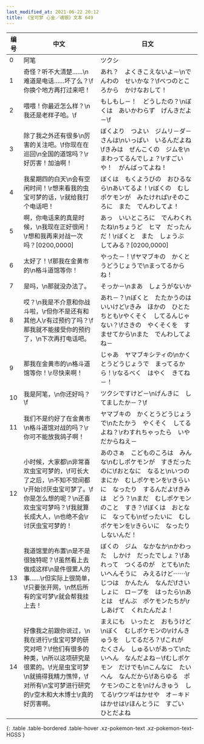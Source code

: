 ```yaml
---
last_modified_at: 2021-06-22 20:12
title: 《宝可梦 心金／魂银》文本 649
---
```

| 编号 | 中文 | 日文 |
| ---- | ---- | ---- |
| 0 | 阿笔 | ツクシ |
| 1 | 奇怪？听不大清楚……\n难道是电话……坏了么？\f你换个地方再打过来吧！ | あれ？　よくきこえないよ－\nでんわの　せいかな？\fべつのところから　かけなおして！ |
| 2 | 喂喂！你最近怎么样？\n我还是老样子哈。\f | もしもし－！　どうしたの？\nぼくは　あいかわらず　げんきだよ－\f |
| 3 | 除了我之外还有很多\n厉害的关注吧。\f你现在在巡回\n全国的道馆吗？\r好厉害！加油啊！ | ぼくより　つよい　ジムリ－ダ－さんは\nいっぱい　いるんだよね\fきみは　ぜんこくの　ジムを\nまわってるんでしょ？\rすごいや！　がんばってよね！ |
| 4 | 我星期四的白天\n会有空闲时间！\r想来看我的虫宝可梦的话，\r就给我打个电话吧！ | ぼくは　もくようびの　おひるなら\nあいてるよ！\rぼくの　むしポケモンが　みたければ\rそのころに　また　でんわしてよ！ |
| 5 | 啊，你电话来的真是时候，\n我现在正好很闲！\r想和我再来对战一次吗？[0200,0000] | あっ　いいところに　でんわくれたね\nちょうど　ヒマ　だったんだ！\rぼくと　また　しょうぶ　してみる？[0200,0000] |
| 6 | 太好了！\f那我在金黄市的\n格斗道馆等你！ | やった－！\fヤマブキの　かくとうどうじょうで\nまってるからね！ |
| 7 | 是吗，\n那就没办法了。 | そっか－\nまあ　しょうがないか |
| 8 | 哎？\n我是不介意和你战斗啦，\r但你不是还有和其他人\r有过预约了吗？\f那我就不能接受你的预约了，\n下次再打电话吧。 | あれ－？\nぼくと　たたかうのは　いいけど\rきみ　ほかの　ひとたちとも\rやくそく　してるんじゃない？\fさきの　やくそくを　すませてから\nまた　でんわしてよね－ |
| 9 | 那我在金黄市的\n格斗道馆等你！\r尽快来啊！ | じゃあ　ヤマブキシティの\nかくとうどうじょうで　まってるから！\rなるべく　はやく　きてね－！ |
| 10 | 我是阿笔，\n你还好吗？\f | ツクシですけど－\nげんきに　してましたか－？\f |
| 11 | 我们不是约好了在金黄市\n格斗道馆对战的吗？\r你可不能放我鸽子啊！ | ヤマブキの　かくとうどうじょうで\nたたかう　やくそく　してるよね？\rわすれちゃったら　いやだからねえ－ |
| 12 | 小时候，大家都\n非常喜欢虫宝可梦的，\f可长大了之后，\n不知不觉间都\r开始讨厌虫宝可梦了。\f你是怎么想的呢？\n还喜欢虫宝可梦吗？\f我就算长成大人，\n也绝不会\r讨厌虫宝可梦的！ | あのさぁ　こどものころは　みんな\nむしポケモンが　すきだったのに\fおとなに　なると\nいつのまにか　むしポケモンを\rきらいに　なったり　するんだよ\fきみは　どう？\nまだ　むしポケモンのこと　すき？\fぼくは　おとなに　なっても\nぜったいに　むしポケモンを\rきらいに　なったり　しないんだ！ |
| 13 | 我道馆里的布置\n是不是很独特呢？\f虽然看上去做成这样\n是件很累人的事……\r但实际上很简单，\f只要张开网，\n然后所有的宝可梦\r就会帮我挂上去！ | ぼくの　ジム　なかなか\nかわった　しかけ　だったでしょ？\fあれって　つくるのが　とても\nたいへんそうに　みえるけど⋯⋯\rじつは　かんたん　なんだ\fさいしょに　ロ－プを　はったら\nあとは　ぜんぶ　ポケモンたちが\rしあげて　くれたんだよ！ |
| 14 | 好像我之前跟你说过，\n我在进行\r虫宝可梦的研究对吧？\f他们有很多的种类，\n所以这项研究是很累的。\f光是虫宝可梦\n就搞得我精力憔悴，\f对所有\n宝可梦进行研究的\r空木和大木博士\r真的好厉害啊。 | まえにも　いったと　おもうけど\nぼく　むしポケモンの\rけんきゅうを　してるだろ？\fこれが　たくさん　しゅるいがあって\nたいへん　なんだよね－\fむしポケモン　だけでも\nこんなに　たいへん　なんだから\fあらゆる　ポケモンのことを\nけんきゅう　してる\rウツギはかせや　オ－キドはかせは\rほんとうに　すごい　ひとだよね |
{: .table .table-bordered .table-hover .xz-pokemon-text .xz-pokemon-text-HGSS }